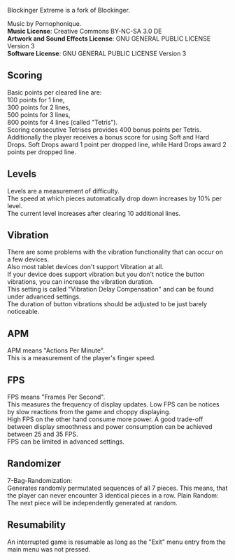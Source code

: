 Blockinger Extreme is a fork of Blockinger.

Music by Pornophonique.  
**Music License**: Creative Commons BY-NC-SA 3.0 DE  
**Artwork and Sound Effects License**: GNU GENERAL PUBLIC LICENSE Version 3  
**Software License**: GNU GENERAL PUBLIC LICENSE Version 3  

Scoring
-------
Basic points per cleared line are:  
100 points for 1 line,  
300 points for 2 lines,  
500 points for 3 lines,  
800 points for 4 lines (called "Tetris").  
Scoring consecutive Tetrises provides 400 bonus points per Tetris.  
Additionally the player receives a bonus score for using Soft and Hard Drops. Soft Drops award 1 point per dropped line, while Hard Drops award 2 points per dropped line.

Levels
------
Levels are a measurement of difficulty.  
The speed at which pieces automatically drop down increases by 10% per level.  
The current level increases after clearing 10 additional lines.  

Vibration
---------
There are some problems with the vibration functionality that can occur on a few devices.  
Also most tablet devices don't support Vibration at all.  
If your device does support vibration but you don't notice the button vibrations, you can increase the vibration duration.  
This setting is called "Vibration Delay Compensation" and can be found under advanced settings.  
The duration of button vibrations should be adjusted to be just barely noticeable.  

APM
---
APM means "Actions Per Minute".  
This is a measurement of the player's finger speed.

FPS
---
FPS means "Frames Per Second".  
This measures the frequency of display updates. Low FPS can be notices by slow reactions from the game and choppy displaying.  
High FPS on the other hand consume more power. A good trade-off between display smoothness and power consumption can be achieved between 25 and 35 FPS.  
FPS can be limited in advanced settings.  

Randomizer
----------
7-Bag-Randomization:  
  Generates randomly permutated sequences of all 7 pieces. This means, that the player can never encounter 3 identical pieces in a row.
Plain Random:  
  The next piece will be independently generated at random.

Resumability
------------
An interrupted game is resumable as long as the "Exit" menu entry from the main menu was not pressed.
    
